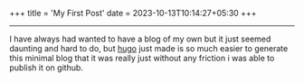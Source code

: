 +++
title = 'My First Post'
date = 2023-10-13T10:14:27+05:30
+++

---

I have always had wanted to have a blog of my own but it just seemed daunting and hard to do, but [hugo](https://gohugo.io/) just made is so much easier to generate this minimal blog that it was really just without any friction i was able to publish it on github.
